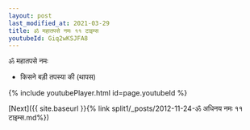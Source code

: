 ```yaml
---
layout: post
last_modified_at: 2021-03-29
title: ॐ महातपसे नमः ११ टाइम्स
youtubeId: Giq2wKSJFA8
---
```

 
 
 ॐ महातपसे नमः  
 
 -  किसने बड़ी तपस्या की (थापस) 
 
  
 
  
 
 
 
 
 
 


{% include youtubePlayer.html id=page.youtubeId %}
 
[Next]({{ site.baseurl }}{% link  split1/_posts/2012-11-24-ॐ अधिनय नमः ११ टाइम्स.md%})
 
